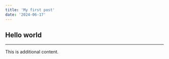 ```yaml
---
title: 'My first post'
date: '2024-06-17'
---
```


## Hello world

____
This is additional content.
